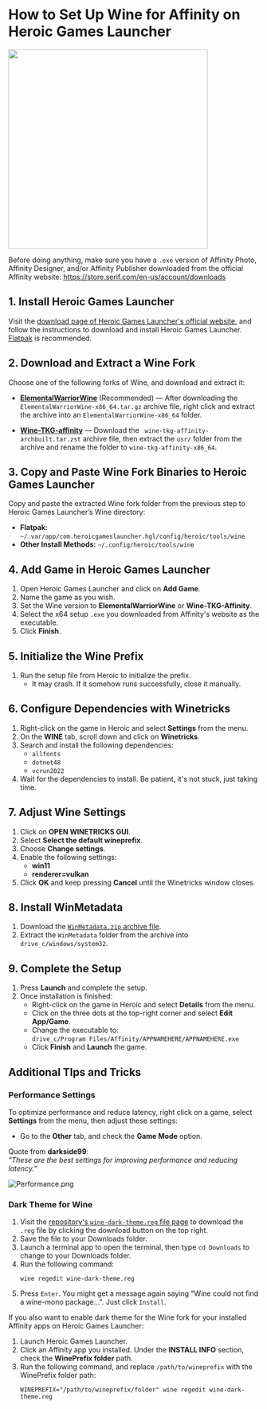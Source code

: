 # How to Set Up Wine for Affinity on Heroic Games Launcher

<img src="/Assets/NewLogos/AffinityHGL.png" width="400"/>

Before doing anything, make sure you have a `.exe` version of Affinity Photo, Affinity Designer, and/or Affinity Publisher downloaded from the official Affinity website: https://store.serif.com/en-us/account/downloads

## 1. Install Heroic Games Launcher

Visit the [download page of Heroic Games Launcher's official website](https://heroicgameslauncher.com/downloads), and follow the instructions to download and install Heroic Games Launcher. [Flatpak](https://flathub.org/en/apps/com.heroicgameslauncher.hgl) is recommended.

## 2. Download and Extract a Wine Fork

Choose one of the following forks of Wine, and download and extract it: 

- [**ElementalWarriorWine**](/Auxiliary/wine-affinity/ElementalWarriorWine-x86_64) (Recommended) — After downloading the `ElementalWarriorWine-x86_64.tar.gz` archive file, right click and extract the archive into an `ElementalWarriorWine-x86_64` folder.

- [**Wine-TKG-affinity**](https://github.com/daegalus/wine-tkg-affinity/releases) — Download the ` wine-tkg-affinity-archbuilt.tar.zst` archive file, then extract the `usr/` folder from the archive and rename the folder to `wine-tkg-affinity-x86_64`.

## 3. Copy and Paste Wine Fork Binaries to Heroic Games Launcher

Copy and paste the extracted Wine fork folder from the previous step to Heroic Games Launcher’s Wine directory:

- **Flatpak:** `~/.var/app/com.heroicgameslauncher.hgl/config/heroic/tools/wine`
- **Other Install Methods:** `~/.config/heroic/tools/wine`

## 4. Add Game in Heroic Games Launcher

1. Open Heroic Games Launcher and click on **Add Game**.
2. Name the game as you wish.
3. Set the Wine version to **ElementalWarriorWine** or **Wine-TKG-Affinity**.
4. Select the x64 setup `.exe` you downloaded from Affinity's website as the executable.
5. Click **Finish**.

## 5. Initialize the Wine Prefix

1. Run the setup file from Heroic to initialize the prefix.
   - It may crash. If it somehow runs successfully, close it manually.

## 6. Configure Dependencies with Winetricks

1. Right-click on the game in Heroic and select **Settings** from the menu.
2. On the **WINE** tab, scroll down and click on **Winetricks**.
3. Search and install the following dependencies:
    - `allfonts`
    - `dotnet48`
    - `vcrun2022`
4. Wait for the dependencies to install. Be patient, it's not stuck, just taking time.

## 7. Adjust Wine Settings

1. Click on **OPEN WINETRICKS GUI**.
2. Select **Select the default wineprefix**.
3. Choose **Change settings**.
4. Enable the following settings:
    - **win11**
    - **renderer=vulkan**
5. Click **OK** and keep pressing **Cancel** until the Winetricks window closes.

## 8. Install WinMetadata

1. Download the [`WinMetadata.zip` archive file](https://archive.org/download/win-metadata/WinMetadata.zip).
2. Extract the `WinMetadata` folder from the archive into `drive_c/windows/system32`.

## 9. Complete the Setup

1. Press **Launch** and complete the setup.
2. Once installation is finished:
    - Right-click on the game in Heroic and select **Details** from the menu.
    - Click on the three dots at the top-right corner and select **Edit App/Game**.
    - Change the executable to:  
      `drive_c/Program Files/Affinity/APPNAMEHERE/APPNAMEHERE.exe`
    - Click **Finish** and **Launch** the game.

## Additional TIps and Tricks

### Performance Settings

To optimize performance and reduce latency, right click on a game, select **Settings** from the menu, then adjust these settings:

- Go to the **Other** tab, and check the **Game Mode** option.

Quote from **darkside99**:  
*"These are the best settings for improving performance and reducing latency."*

![Performance.png](./Images/Performance.png)

### Dark Theme for Wine

1. Visit the [repository's `wine-dark-theme.reg` file page](/Auxiliary/Other/wine-dark-theme.reg) to download the `.reg` file by clicking the download button on the top right.
2. Save the file to your Downloads folder.
3. Launch a terminal app to open the terminal, then type `cd Downloads` to change to your Downloads folder.
4. Run the following command:
    ```shell
    wine regedit wine-dark-theme.reg
    ```
5. Press `Enter`. You might get a message again saying "Wine could not find a wine-mono package...". Just click `Install`.

If you also want to enable dark theme for the Wine fork for your installed Affinity apps on Heroic Games Launcher:

1. Launch Heroic Games Launcher.
2. Click an Affinity app you installed. Under the **INSTALL INFO** section, check the **WinePrefix folder** path.
3. Run the following command, and replace `/path/to/wineprefix` with the WinePrefix folder path:
    ```shell
   WINEPREFIX="/path/to/wineprefix/folder" wine regedit wine-dark-theme.reg
   ```
